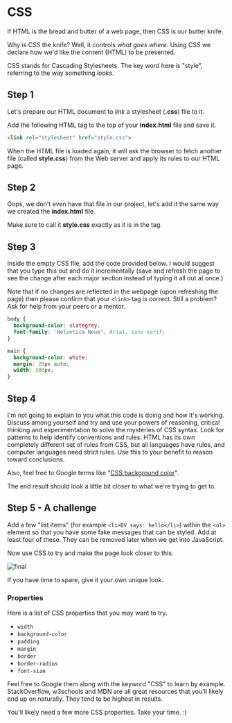 # CSS

If HTML is the bread and butter of a web page, then CSS is our butter knife.

Why is CSS the knife? Well, it controls _what goes where_. Using CSS we declare how we'd like the content (HTML) to be presented.

CSS stands for Cascading Stylesheets. The key word here is "style", referring to the way something _looks_.

## Step 1

Let's prepare our HTML document to _link_ a stylesheet (**.css**) file to it. 

Add the following HTML tag to the top of your **index.html** file and save it.

```html
<link rel="stylesheet" href="style.css">
```

When the HTML file is loaded again, it will ask the browser to fetch another file (called **style.css**) from the Web server and apply its rules to our HTML page.

## Step 2

Oops, we don't even have that file in our project, let's add it the same way we created the **index.html** file.

Make sure to call it **style.css** exactly as it is in the tag.

## Step 3

Inside the empty CSS file, add the code provided below. I would suggest that you type this out and do it incrementally (save and refresh the page to see the change after each major section instead of typing it all out at once.)

Note that if no changes are reflected in the webpage (upon refreshing the page) then please confirm that your `<link>` tag is correct. Still a problem? Ask for help from your peers or a mentor.

```css
body {
  background-color: slategrey;
  font-family: 'Helvetica Neue', Arial, sans-serif;
}

main {
  background-color: white;
  margin: 20px auto;
  width: 300px;
}
```

## Step 4

I'm _not_ going to explain to you what this code is doing and how it's working. Discuss among yourself and try and use your powers of reasoning, critical thinking and experimentation to solve the mysteries of CSS syntax. Look for patterns to help identify conventions and rules. HTML has its own completely different set of rules from CSS, but all languages have rules, and computer languages need strict rules. Use this to your benefit to reason toward conclusions.

Also, feel free to Google terms like "[CSS background color](https://google.com/?q=CSS+background+color)".

The end result should look a little bit closer to what we're trying to get to.

## Step 5 - A challenge

Add a few "list items" (for example `<li>DV says: hello</li>`) within the `<ol>` element so that you have some fake messages that can be styled. Add at least four of these. They can be removed later when we get into JavaScript.

Now use CSS to try and make the page look closer to this.

![final](http://d.pr/i/1k0TK/33fupKLm+)

If you have time to spare, give it your own unique look. 

### Properties

Here is a list of CSS properties that you may want to try.

* `width`
* `background-color`
* `padding`
* `margin`
* `border`
* `border-radius`
* `font-size`

Feel free to Google them along with the keyword "CSS" to learn by example. StackOverflow, w3schools and MDN are all great resources that you'll likely end up on naturally. They tend to be highest in results. 

You'll likely need a few more CSS properties. Take your time. :)
